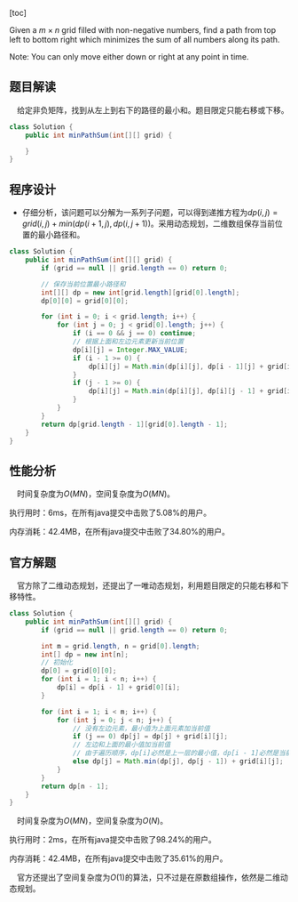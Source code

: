 [toc]

Given a $m \times n$ grid filled with non-negative numbers, find a path from top left to bottom right which minimizes the sum of all numbers along its path.

Note: You can only move either down or right at any point in time.



## 题目解读

&emsp;给定非负矩阵，找到从左上到右下的路径的最小和。题目限定只能右移或下移。

```java
class Solution {
    public int minPathSum(int[][] grid) {

    }
}
```

## 程序设计

* 仔细分析，该问题可以分解为一系列子问题，可以得到递推方程为$dp(i,j) = grid(i,j) + min(dp(i + 1,j), dp(i,j+1))$。采用动态规划，二维数组保存当前位置的最小路径和。

```java
class Solution {
    public int minPathSum(int[][] grid) {
        if (grid == null || grid.length == 0) return 0;

        // 保存当前位置最小路径和
        int[][] dp = new int[grid.length][grid[0].length];
        dp[0][0] = grid[0][0];

        for (int i = 0; i < grid.length; i++) {
            for (int j = 0; j < grid[0].length; j++) {
                if (i == 0 && j == 0) continue;
                // 根据上面和左边元素更新当前位置
                dp[i][j] = Integer.MAX_VALUE;
                if (i - 1 >= 0) {
                    dp[i][j] = Math.min(dp[i][j], dp[i - 1][j] + grid[i][j]);
                }
                if (j - 1 >= 0) {
                    dp[i][j] = Math.min(dp[i][j], dp[i][j - 1] + grid[i][j]);
                }
            }
        }
        return dp[grid.length - 1][grid[0].length - 1];
    }
}
```

## 性能分析

&emsp;时间复杂度为$O(MN)$，空间复杂度为$O(MN)$。

执行用时：6ms，在所有java提交中击败了5.08%的用户。

内存消耗：42.4MB，在所有java提交中击败了34.80%的用户。

## 官方解题

&emsp;官方除了二维动态规划，还提出了一唯动态规划，利用题目限定的只能右移和下移特性。

```java
class Solution {
    public int minPathSum(int[][] grid) {
        if (grid == null || grid.length == 0) return 0;

        int m = grid.length, n = grid[0].length;
        int[] dp = new int[n];
        // 初始化
        dp[0] = grid[0][0];
        for (int i = 1; i < n; i++) {
            dp[i] = dp[i - 1] + grid[0][i];
        }

        for (int i = 1; i < m; i++) {
            for (int j = 0; j < n; j++) {
                // 没有左边元素，最小值为上面元素加当前值
                if (j == 0) dp[j] = dp[j] + grid[i][j]; 
                // 左边和上面的最小值加当前值
                // 由于遍历顺序，dp[i]必然是上一层的最小值，dp[i - 1]必然是当前层左边的最小值
                else dp[j] = Math.min(dp[j], dp[j - 1]) + grid[i][j];
            }
        }
        return dp[n - 1];
    }
}
```

&emsp;时间复杂度为$O(MN)$，空间复杂度为$O(N)$。

执行用时：2ms，在所有java提交中击败了98.24%的用户。

内存消耗：42.4MB，在所有java提交中击败了35.61%的用户。

&emsp;官方还提出了空间复杂度为$O(1)$的算法，只不过是在原数组操作，依然是二维动态规划。